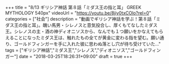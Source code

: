 +++
title =  "8/13 ギリシア神話 第８話「ミダス王の指と耳」 GREEK MYTHOLOGY 540px"
videoUrl = "https://youtu.be/8jiy0txCOlo?rel=0"
categories = ["社会"]
description = "動画でギリシア神話を学ぶ！第８話「ミダス王の指と耳」。醜い馬男・シレノスと意気投合し、厚くもてなしたミダス王。シレノスの主・酒の神ディオニソスから、なんでも１つ願いをかなえてもらえることになったミダス王は、触れたもの全てが黄金に変わる指を望む。願い通り、ゴールドフィンガーを手に入れた彼に思わぬ落とし穴が待ち受けていた…"
tags = ["ギリシア神話","ミダス王","シレノス","ディオニソス","ゴールドフィンガー"]
date = "2018-03-25T18:26:31+09:00"
draft = true
+++
